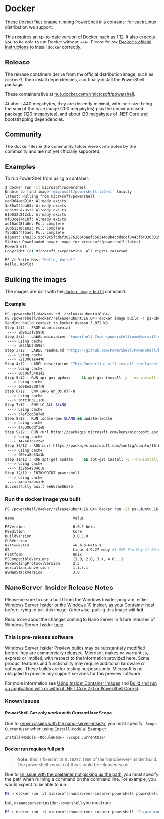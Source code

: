 # Docker

These DockerFiles enable running PowerShell in a container for each Linux distribution we support.

This requires an up-to-date version of Docker, such as 1.12.
It also expects you to be able to run Docker without `sudo`.
Please follow [Docker's official instructions][install] to install `docker` correctly.

[install]: https://docs.docker.com/engine/installation/

## Release

The release containers derive from the official distribution image,
such as `centos:7`, then install dependencies,
and finally install the PowerShell package.

These containers live at [hub.docker.com/r/microsoft/powershell][docker-release].

At about 440 megabytes, they are decently minimal,
with their size being the sum of the base image (200 megabytes)
plus the uncompressed package (120 megabytes),
and about 120 megabytes of .NET Core and bootstrapping dependencies.

[docker-release]: https://hub.docker.com/r/microsoft/powershell/

## Community

The docker files in the community folder were contributed by the community and are not yet officially supported.

## Examples

To run PowerShell from using a container:

```sh
$ docker run -it microsoft/powershell
Unable to find image 'microsoft/powershell:latest' locally
latest: Pulling from microsoft/powershell
cad964aed91d: Already exists
3a80a22fea63: Already exists
50de990d7957: Already exists
61e032b8f2cb: Already exists
9f03ce1741bf: Already exists
adf6ad28fa0e: Pull complete
10db13a8ca02: Pull complete
75bdb54ff5ae: Pull complete
Digest: sha256:92c79c5fcdaf3027626643aef556344b8b4cbdaccf8443f543303319949c7f3a
Status: Downloaded newer image for microsoft/powershell:latest
PowerShell
Copyright (c) Microsoft Corporation. All rights reserved.

PS /> Write-Host "Hello, World!"
Hello, World!
```

## Building the images

The images are built with the [`docker image build`](https://docs.docker.com/engine/reference/commandline/image_build/) command.

### Example

```sh
PS /powershell/docker> cd ./release/ubuntu16.04/
PS /powershell/docker/release/ubuntu16.04> docker image build -t ps-ubuntu.16.04 .
Sending build context to Docker daemon 3.072 kB
Step 1/12 : FROM ubuntu:xenial
 ---> 7b9b13f7b9c0
Step 2/12 : LABEL maintainer "PowerShell Team <powershellteam@hotmail.com>"
 ---> Using cache
 ---> c6515b7d596f
Step 3/12 : LABEL readme.md "https://github.com/PowerShell/PowerShell/blob/master/docker/README.md"
 ---> Using cache
 ---> 721306ae4490
Step 4/12 : LABEL description "This Dockerfile will install the latest release of PS."
 ---> Using cache
 ---> 80c06f5481d2
Step 5/12 : RUN apt-get update     && apt-get install -y --no-install-recommends         apt-utils         ca-certificates         curl         apt-transport-https         locales    && rm -rf /var/lib/apt/lists/*
 ---> Using cache
 ---> 2d08e2300fc9
Step 6/12 : ENV LANG en_US.UTF-8
 ---> Using cache
 ---> 6dfc363111c0
Step 7/12 : ENV LC_ALL $LANG
 ---> Using cache
 ---> b7ef2cd3a7ed
Step 8/12 : RUN locale-gen $LANG && update-locale
 ---> Using cache
 ---> e75306ddf3e0
Step 9/12 : RUN curl https://packages.microsoft.com/keys/microsoft.asc | apt-key add -
 ---> Using cache
 ---> f476b7be22a2
Step 10/12 : RUN curl https://packages.microsoft.com/config/ubuntu/16.04/prod.list | tee /etc/apt/sources.list.d/microsoft.list
 ---> Using cache
 ---> 909ca8e33a3b
Step 11/12 : RUN apt-get update     && apt-get install -y --no-install-recommends     powershell
 ---> Using cache
 ---> f32b54204619
Step 12/12 : ENTRYPOINT powershell
 ---> Using cache
 ---> ee667ad86a7b
Successfully built ee667ad86a7b
```

### Run the docker image you built

```sh
PS /powershell/docker/release/ubuntu16.04> docker run -it ps-ubuntu.16.04 powershell -c '$psversiontable'

Name                           Value
----                           -----
PSVersion                      6.0.0-beta
PSEdition                      Core
BuildVersion                   3.0.0.0
CLRVersion
GitCommitId                    v6.0.0-beta.2
OS                             Linux 4.9.27-moby #1 SMP Thu May 11 04:01:18 ...
Platform                       Unix
PSCompatibleVersions           {1.0, 2.0, 3.0, 4.0...}
PSRemotingProtocolVersion      2.3
SerializationVersion           1.1.0.1
WSManStackVersion              3.0

```

## NanoServer-Insider Release Notes

Please be sure to use a build from the Windows Insider program, either [Windows Server Insider](https://www.microsoft.com/en-us/software-download/windowsinsiderpreviewserver) or the [Windows 10 Insider](https://insider.windows.com/GettingStarted),
as your Container host before trying to pull this image. Otherwise, pulling this image will **fail**.

Read more about the changes coming to Nano Server in future releases of Windows Server Insider [here](https://docs.microsoft.com/windows-server/get-started/nano-in-semi-annual-channel).

### This is pre-release software

Windows Server Insider Preview builds may be substantially modified before they are commercially released. Microsoft makes no warranties, express or implied, with respect to the information provided here.
Some product features and functionality may require additional hardware or software. These builds are for testing purposes only. Microsoft is not obligated to provide any support services for this preview software.

For more information see [Using Insider Container Images](https://github.com/Microsoft/Virtualization-Documentation/blob/live/virtualization/windowscontainers/quick-start/Using-Insider-Container-Images.md)
and [Build and run an application with or without .NET Core 2.0 or PowerShell Core 6](https://github.com/Microsoft/Virtualization-Documentation/blob/live/virtualization/windowscontainers/quick-start/Nano-RS3-.NET-Core-and-PS.md).

### Known Issues

#### PowerShell Get only works with CurrentUser Scope

Due to [known issues with the nano-server-insider](https://github.com/Microsoft/Virtualization-Documentation/blob/live/virtualization/windowscontainers/quick-start/Insider-Known-Issues.md#build-16237),
you must specify `-Scope CurrentUser` when using `Install-Module`.  Example:

```PowerShell
Install-Module <ModuleName> -Scope CurrentUser
```

#### Docker run requires full path

> **Note:** this is fixed in `10.0.16257.1000` of the NanoServer-Insider build.  The powershell version of this should be released soon.

Due to [an issue with the container not picking up the path](https://github.com/Microsoft/Virtualization-Documentation/blob/live/virtualization/windowscontainers/quick-start/Insider-Known-Issues.md#build-16237), you must specify the path
when running a command on the command line.  For example, you would expect to be able to run:

```PowerShell
PS > docker run -it microsoft/nanoserver-insider-powershell powershell -c '$psversiontable'
```

but, in `nanoserver-insider-powershell` you must run:

```PowerShell
PS > docker run -it microsoft/nanoserver-insider-powershell 'C:\program files\powershell\powershell' -c '$psversiontable'
```

